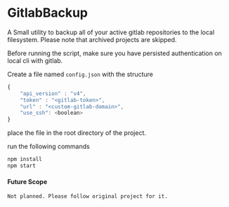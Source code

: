 # GitlabBackup

A Small utility to backup all of your active gitlab repositories to the local filesystem.  Please note that archived projects are skipped.

Before running the script, make sure you have persisted authentication on local cli with gitlab.

Create a file named `config.json` with the structure
```javascript
{
    "api_version" : "v4",
    "token" : "<gitlab-token>",
    "url" : "<custom-gitlab-domain>",
    "use_ssh": <boolean>
}

```

place the file in the root directory of the project.

run the following commands
```javascript
npm install
npm start
```

#### Future Scope
    Not planned. Please follow original project for it.
